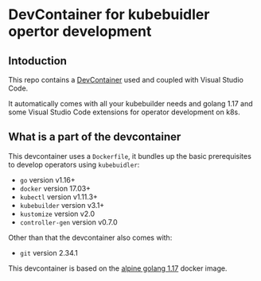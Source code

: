 # DevContainer for kubebuidler opertor development

## Intoduction

This repo contains a [DevContainer](https://code.visualstudio.com/docs/remote/containers) used and coupled with Visual Studio Code.

It automatically comes with all your kubebuilder needs and golang 1.17 and some Visual Studio Code extensions for operator development on k8s.

## What is a part of the devcontainer

This devcontainer uses a `Dockerfile`, it bundles up the basic prerequisites to develop operators using `kubebuidler`:

* `go` version v1.16+
* `docker` version 17.03+
* `kubectl` version v1.11.3+
* `kubebuilder` version v3.1+
* `kustomize` version v2.0
* `controller-gen` version v0.7.0

Other than that the devcontainer also comes with:

* `git` version 2.34.1

This devcontainer is based on the [alpine golang 1.17](https://hub.docker.com/_/golang) docker image.
